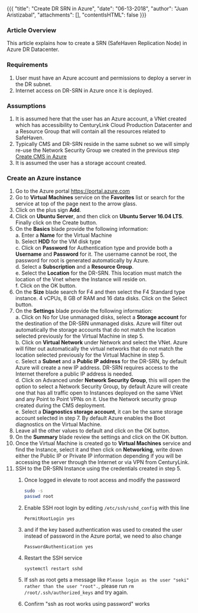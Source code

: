 {{{
  "title": "Create DR SRN in Azure",
  "date": "06-13-2018",
  "author": "Juan Aristizabal",
  "attachments": [],
  "contentIsHTML": false
}}}

### Article Overview
This article explains how to create a SRN (SafeHaven Replication Node) in Azure DR Datacenter.

### Requirements
1. User must have an Azure account and permissions to deploy a server in the DR subnet.
2. Internet access on DR-SRN in Azure once it is deployed.

### Assumptions
1. It is assumed here that the user has an Azure account, a VNet created which has accessibility to CenturyLink Cloud Production Datacenter and a Resource Group that will contain all the resources related to SafeHaven.
2. Typically CMS and DR-SRN reside in the same subnet so we will simply re-use the Network Security Group we created in the previous step [Create CMS in Azure](CreateCMSAzure.md)
3. It is assumed the user has a storage account created.

### Create an Azure instance
1. Go to the Azure portal https://portal.azure.com 
2. Go to **Virtual Machines** service on the **Favorites** list or search for the service at top of the page next to the arrow glass.
3. Click on  the plus sign **Add**.
4. Click on **Ubuntu Server**, and then click on **Ubuntu Server 16.04 LTS**. Finally click on the Create button.
5. On the **Basics** blade provide the following information:   
    a. Enter a  **Name** for the Virtual Machine  
    b.  Select **HDD** for the VM disk type  
    c.  Click on **Password** for Authentication type and provide both a **Username** and **Password** for it.  The username cannot be root, the password for root is generated automatically by Azure.  
    d.  Select a **Subscription** and a **Resource Group**.   
    e.  Select the **Location** for the DR-SRN. This location must match the location of the Vnet where the Instance will reside on.    
    f.  Click on the OK button.  
6. On the **Size** blade search for F4 and then select the F4 Standard type instance. 4 vCPUs, 8 GB of RAM and 16 data disks. Click on the Select button.
7. On the **Settings** blade provide the following information:  
   a. Click on No for Use unmanaged disks, select a **Storage account** for the destination of the DR-SRN unmanaged disks. Azure will filter out automatically the storage accounts that do not match the location selected previously for the Virtual Machine in step 5.  
   b. Click on **Virtual Network** under Network and select the VNet. Azure will filter out automatically the virtual networks that do not match the location selected previously for the Virtual Machine in step 5.  
   c. Select a **Subnet** and a **Public IP address** for the DR-SRN, by default Azure will create a new IP address. DR-SRN requires access to the Internet therefore a public IP address is needed.  
   d. Click on Advanced under **Network Security Group**, this will open the option to select a Network Security Group, by default Azure will create one that has all traffic open to Instances deployed on the same VNet and any Point to Point VPNs on it. Use the Network security group created during the CMS deployment.  
   e. Select a **Diagnostics storage account**, it can be the same storage account selected in step 7. By default Azure enables the Boot diagnostics on the Virtual Machine.  
8. Leave all the other values to default and click on the OK button.
9. On the **Summary** blade review the settings and click on the OK button.
10. Once the Virtual Machine is created go to **Virtual Machines** service and find the Instance, select it and then click on **Networking**, write down either the Public IP or Private IP information depending if you will be accessing the server through the Internet or via VPN from CenturyLink.
11. SSH to the DR-SRN Instance using the credentials created in step 5.  
    1. Once logged in elevate to root access and modify the password  
    
        ```bash
        sudo -s
        passwd root
        ```
    
    2. Enable SSH root login by editing `/etc/ssh/sshd_config` with this line  

        ```
        PermitRootLogin yes
        ```  

    3. and if the key based authentication was used to created the user instead of password in the Azure portal, we need to also change
        ```
        PasswordAuthentication yes
        ```
    4. Restart the SSH service  
        ```
        systemctl restart sshd
        ```  
    5. If ssh as root gets a message like `Please login as the user "seki" rather than the user "root".`, please run `rm /root/.ssh/authorized_keys` and try again.
    6. Confirm "ssh as root works using password" works


